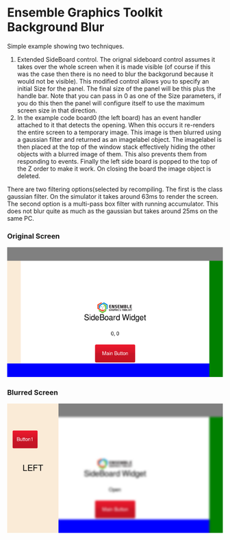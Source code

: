 # Ensemble Graphics Toolkit Background Blur


Simple example showing two techniques.
1. Extended SideBoard control. The orignal sideboard control assumes it takes over the whole screen when it is made visible (of course if this was the case then there is no need to blur the backgorund because it would not be visible).
This modified control allows you to specify an initial Size for the panel. The final size of the panel will be this plus the handle bar. Note that you can pass in 0 as one of the Size parameters, if you do this then the panel will configure itself to use the maximum screen size in that direction.
2. In the example code board0 (the left board) has an event handler attached to it that detects the opening. When this occurs it re-renders the entire screen to a temporary image. This image is then blurred using a gaussian filter and returned as an imagelabel object. The imagelabel is then placed at the top of the window stack effectively hiding the other objects with a blurred image of them. This also prevents them from responding to events. Finally the left side board is popped to the top of the Z order to make it work. On closing the board the image object is deleted.

There are two filtering options(selected by recompiling. The first is the class gaussian filter. On the simulator it takes around 63ms to render the screen. The second option is a multi-pass box filter with running accumulator. This does not blur quite as much as the gaussian but takes around 25ms on the same PC. 

### Original Screen
![](images/egt_background_original.png)
### Blurred Screen
![](images/egt_background_blur.png)
